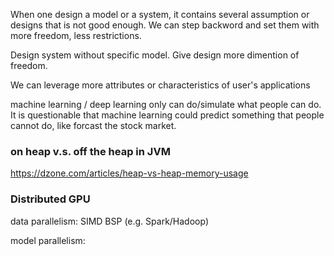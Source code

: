 When one design a model or a system, it contains several assumption or designs that is not good enough. 
We can step backword and set them with more freedom, less restrictions.

Design system without specific model.
Give design more dimention of freedom.

We can leverage more attributes or characteristics of user's applications

machine learning / deep learning only can do/simulate what people can do.
It is questionable that machine learning could predict something that people cannot do, like forcast the stock market.

### on heap v.s. off the heap in JVM
https://dzone.com/articles/heap-vs-heap-memory-usage


### Distributed GPU
data parallelism: SIMD BSP (e.g. Spark/Hadoop)

model parallelism:
